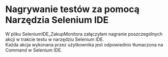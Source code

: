 # Nagrywanie testów za pomocą Narzędzia Selenium IDE
W pliku SeleniumIDE_ZakupMonitora załączyłam nagranie poszczególnych akcji w trakcie testu w narzędziu Selenium IDE.  
Każda akcja wykonana przez użytkownika jest odpowiednio tłumaczona na Command w Selenium IDE.
